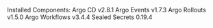 Installed Components:
Argo CD v2.8.1
Argo Events v1.7.3
Argo Rollouts v1.5.0
Argo Workflows v3.4.4
Sealed Secrets 0.19.4
